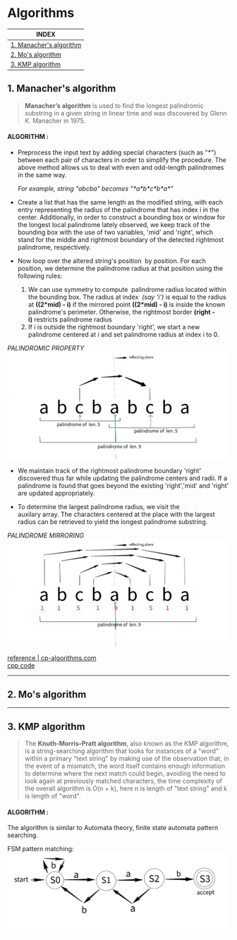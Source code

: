# Algorithms

|INDEX|
| -------- | 
|[1. Manacher's algorithm](https://github.com/d2ep4k/Algorithms/blob/main/README.md#1-manachers-algorithm)|
|[2. Mo's algorithm](https://github.com/d2ep4k/Algorithms/tree/main#2-mos-algorithm)|
|[3. KMP algorithm](https://github.com/d2ep4k/Algorithms/tree/main#3-kmp-algorithm)|

## 1. Manacher's algorithm  
> **Manacher’s algorithm** is used to find the longest palindromic substring in a given string in linear time and was discovered by Glenn K. Manacher in 1975.

#### ALGORITHM :

- Preprocess the input text by adding special characters (such as "*") between each pair of characters in order to simplify the procedure. The above method allows us to deal with even and odd-length palindromes in the same way.

     *For example, string "abcba" becomes "\*a\*b\*c\*b\*a\*"*
  
- Create a list that has the same length as the modified string, with each entry representing the radius of the palindrome that has index i in the center. Additionally, in order to construct a bounding box or window for the longest local palindrome lately observed, we keep track of the bounding box with the use of two variables, 'mid' and 'right', which stand for the middle and rightmost boundary of the detected rightmost palindrome, respectively.

- Now loop over the altered string's position  by position. For each position, we determine the palindrome radius at that position using the following rules:
  1. We can use symmetry to compute  palindrome radius located within the bounding box. The radius at index  *(say 'i')* is equal to the radius at **((2*mid) - i)** if the mirrored point **((2*mid) - i)** is inside the known palindrome's perimeter. Otherwise, the rightmost border **(right - i)** restricts palindrome radius
  2. If i is outside the rightmost boundary 'right', we start a new palindrome centered at i and set palindrome radius at index i to 0.

*PALINDROMIC PROPERTY*
    ![Manacher0](./img/Manacher0.jpg)
    
- We maintain track of the rightmost palindrome boundary 'right' discovered thus far while updating the palindrome centers and radii. If a palindrome is found that goes beyond the existing 'right','mid' and 'right' are updated appropriately.

- To determine the largest palindrome radius, we visit the auxilary array. The characters centered at the place with the largest radius can be retrieved to yield the longest palindrome substring.

*PALINDROME MIRRORING*
    ![Manacher1](./img/Manacher1.jpg)
  
[reference | cp-algorithms.com](https://cp-algorithms.com/string/manacher.html)
<br>
[cpp code](https://github.com/d2ep4k/Algorithms/blob/main/Manacher's%20Algorithm.cpp)
<BR>

---

## 2. Mo's algorithm


---

## 3. KMP algorithm

> The **Knuth-Morris-Pratt algorithm**, also known as the KMP algorithm, is a string-searching algorithm that looks for instances of a "word" within a primary "text string" by making use of the observation that, in the event of a mismatch, the word itself contains enough information to determine where the next match could begin, avoiding the need to look again at previously matched characters, the time complexity of the overall algorithm is O(n + k), here n is length of "text string" and k is length of "word".

#### ALGORITHM :
The algorithm is similar to Automata theory, finite state automata pattern searching.

FSM pattern matching: 
    ![Patternmatching via FSM](./img/fsmPatternmatching.jpg)
